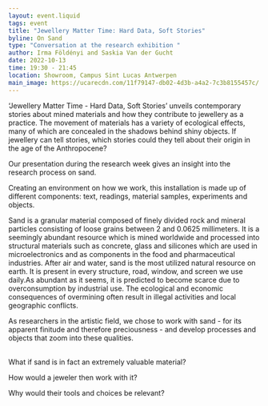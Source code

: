 ```yaml
---
layout: event.liquid
tags: event
title: "Jewellery Matter Time: Hard Data, Soft Stories"
byline: On Sand
type: "Conversation at the research exhibition "
author: Irma Földényi and Saskia Van der Gucht
date: 2022-10-13
time: 19:30 - 21:45
location: Showroom, Campus Sint Lucas Antwerpen
main_image: https://ucarecdn.com/11f79147-db02-4d3b-a4a2-7c3b8155457c/
---
```

‘Jewellery Matter Time - Hard Data, Soft Stories’ unveils contemporary stories about mined materials and how they contribute to jewellery as a practice. The movement of materials has a variety of ecological effects, many of which are concealed in the shadows behind shiny objects. If jewellery can tell stories, which stories could they tell about their origin in the age of the Anthropocene? 

Our presentation during the research week gives an insight into the research process on sand.

Creating an environment on how we work, this installation is made up of different components: text, readings, material samples, experiments and objects.

Sand is a granular material composed of finely divided rock and mineral particles consisting of loose grains between 2 and 0.0625 millimeters. It is a seemingly abundant resource which is mined worldwide and processed into structural materials such as concrete, glass and silicones which are used in microelectronics and as components in the food and pharmaceutical industries. After air and water, sand is the most utilized natural resource on earth. It is present in every structure, road, window, and screen we use daily.As abundant as it seems, it is predicted to become scarce due to overconsumption by industrial use. The ecological and economic consequences of overmining often result in illegal activities and local geographic conflicts.

As researchers in the artistic field, we chose to work with sand - for its apparent finitude and therefore preciousness - and develop processes and objects that zoom into these qualities. 

 \
What if sand is in fact an extremely valuable material? 

How would a jeweler then work with it? 

Why would their tools and choices be relevant?